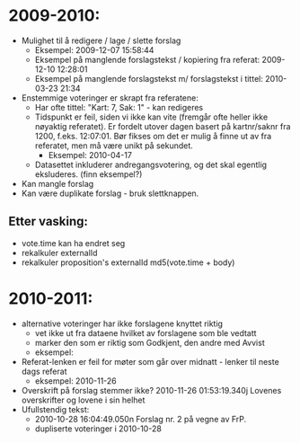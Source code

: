 2009-2010:
==========

- Mulighet til å redigere / lage / slette forslag
  - Eksempel: 2009-12-07 15:58:44
  - Eksempel på manglende forslagstekst / kopiering fra referat: 2009-12-10 12:28:01
  - Eksempel på manglende forslagstekst m/ forslagstekst i tittel: 2010-03-23 21:34
- Enstemmige voteringer er skrapt fra referatene:
  * Har ofte tittel: "Kart: 7, Sak: 1" - kan redigeres
  * Tidspunkt er feil, siden vi ikke kan vite (fremgår ofte heller ikke nøyaktig referatet). Er fordelt utover dagen basert på kartnr/saknr fra 1200, f.eks. 12:07:01. Bør fikses om det er mulig å finne ut av fra referatet, men må være unikt på sekundet.
    * Eksempel: 2010-04-17
   * Datasettet inkluderer andregangsvotering, og det skal egentlig eksluderes. (finn eksempel?)
- Kan mangle forslag
- Kan være duplikate forslag - bruk slettknappen.

Etter vasking:
--------------

- vote.time kan ha endret seg
- rekalkuler externalId
- rekalkuler proposition's externalId md5(vote.time + body)

2010-2011:
==========

* alternative voteringer har ikke forslagene knyttet riktig
  * vet ikke ut fra dataene hvilket av forslagene som ble vedtatt
  * marker den som er riktig som Godkjent, den andre med Avvist
  * eksempel:
* Referat-lenken er feil for møter som går over midnatt - lenker til neste dags referat
  * eksempel: 2010-11-26
* Overskrift på forslag stemmer ikke? 2010-11-26 01:53:19.340j Lovenes overskrifter og lovene i sin helhet
* Ufullstendig tekst:
  * 2010-10-28 16:04:49.050n Forslag nr. 2 på vegne av FrP.
  * dupliserte voteringer i 2010-10-28
